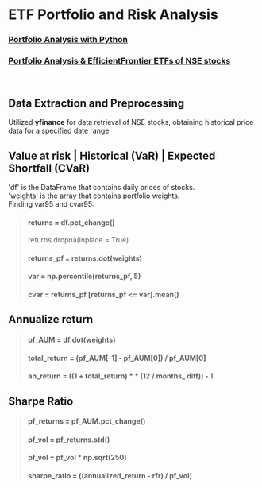 # ETF Portfolio and Risk Analysis
### [Portfolio Analysis with Python](https://github.com/s1dewalker/Portfolio_Analysis/blob/main/Portfolio_Analysis.ipynb) <br/>
### [Portfolio Analysis & EfficientFrontier ETFs of NSE stocks](https://github.com/s1dewalker/Portfolio_Analysis/blob/main/ETFs.ipynb)
<br/> 

## Data Extraction and Preprocessing <br/>
Utilized **yfinance** for data retrieval of NSE stocks, obtaining historical price data for a specified date range

## Value at risk | Historical (VaR) | Expected Shortfall (CVaR) <br/>
'df' is the DataFrame that contains daily prices of stocks. <br/>
'weights' is the array that contains portfolio weights. <br/>
 Finding var95 and cvar95:<br/>
> #### returns = df.pct_change()
> returns.dropna(inplace = True)
> #### returns_pf = returns.dot(weights)
> #### var = np.percentile(returns_pf, 5)
> #### cvar = returns_pf [returns_pf <= var].mean()

## Annualize return <br/>
> #### pf_AUM = df.dot(weights)
> #### total_return = (pf_AUM[-1] - pf_AUM[0]) / pf_AUM[0]
> #### an_return = ((1 + total_return) * * (12 / months_ diff)) - 1

## Sharpe Ratio <br/>

> #### pf_returns = pf_AUM.pct_change()
> #### pf_vol = pf_returns.std()
> #### pf_vol = pf_vol * np.sqrt(250)
> #### sharpe_ratio = ((annualized_return - rfr) / pf_vol)
